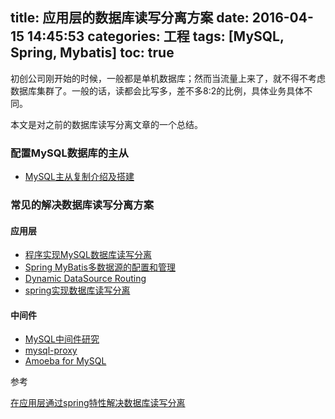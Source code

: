 title: 应用层的数据库读写分离方案
date: 2016-04-15 14:45:53
categories: 工程
tags: [MySQL, Spring, Mybatis]
toc: true
---

初创公司刚开始的时候，一般都是单机数据库；然而当流量上来了，就不得不考虑数据库集群了。一般的话，读都会比写多，差不多8:2的比例，具体业务具体不同。

本文是对之前的数据库读写分离文章的一个总结。

### 配置MySQL数据库的主从

* [MySQL主从复制介绍及搭建](/2016/04/08/mysql-master-slave-replication/)
 
### 常见的解决数据库读写分离方案

#### 应用层

* [程序实现MySQL数据库读写分离](/2016/01/13/spring-mybatis-mysql-seperate-master-and-slave/)
* [Spring MyBatis多数据源的配置和管理](/2016/04/14/spring-mybatis-mysql-multiply-data-source/)
* [Dynamic DataSource Routing](https://spring.io/blog/2007/01/23/dynamic-datasource-routing)
* [spring实现数据库读写分离](http://neoremind.net/2011/06/spring实现数据库读写分离)
 
#### 中间件

* [MySQL中间件研究](http://www.guokr.com/blog/475765/)
* [mysql-proxy](http://hi.baidu.com/geshuai2008/item/0ded5389c685645f850fab07)
* [Amoeba for MySQL](https://segmentfault.com/a/1190000003767988)

参考

[在应用层通过spring特性解决数据库读写分离](http://jinnianshilongnian.iteye.com/blog/1720618)